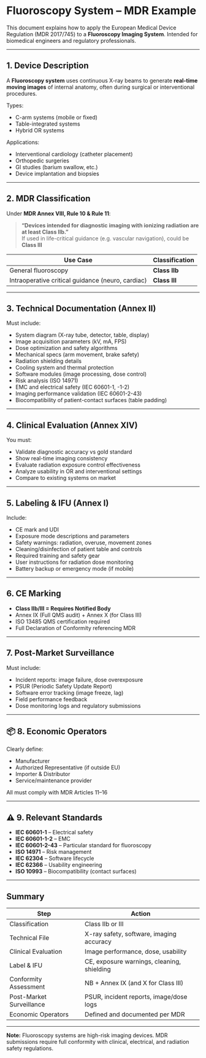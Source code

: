 # Fluoroscopy System – MDR Example

This document explains how to apply the European Medical Device Regulation (MDR 2017/745) to a **Fluoroscopy Imaging System**. Intended for biomedical engineers and regulatory professionals.

---

##  1. Device Description

A **Fluoroscopy system** uses continuous X-ray beams to generate **real-time moving images** of internal anatomy, often during surgical or interventional procedures.

Types:
- C-arm systems (mobile or fixed)
- Table-integrated systems
- Hybrid OR systems

Applications:
- Interventional cardiology (catheter placement)
- Orthopedic surgeries
- GI studies (barium swallow, etc.)
- Device implantation and biopsies

---

##  2. MDR Classification

Under **MDR Annex VIII, Rule 10 & Rule 11**:

> **“Devices intended for diagnostic imaging with ionizing radiation are at least Class IIb.”**  
> If used in life-critical guidance (e.g. vascular navigation), could be **Class III**

| Use Case | Classification |
|----------|----------------|
| General fluoroscopy | **Class IIb** |
| Intraoperative critical guidance (neuro, cardiac) | **Class III** |

---

##  3. Technical Documentation (Annex II)

Must include:

- System diagram (X-ray tube, detector, table, display)
- Image acquisition parameters (kV, mA, FPS)
- Dose optimization and safety algorithms
- Mechanical specs (arm movement, brake safety)
- Radiation shielding details
- Cooling system and thermal protection
- Software modules (image processing, dose control)
- Risk analysis (ISO 14971)
- EMC and electrical safety (IEC 60601-1, -1-2)
- Imaging performance validation (IEC 60601-2-43)
- Biocompatibility of patient-contact surfaces (table padding)

---

##  4. Clinical Evaluation (Annex XIV)

You must:

- Validate diagnostic accuracy vs gold standard  
- Show real-time imaging consistency  
- Evaluate radiation exposure control effectiveness  
- Analyze usability in OR and interventional settings  
- Compare to existing systems on market

---

##  5. Labeling & IFU (Annex I)

Include:

- CE mark and UDI
- Exposure mode descriptions and parameters
- Safety warnings: radiation, overuse, movement zones
- Cleaning/disinfection of patient table and controls
- Required training and safety gear
- User instructions for radiation dose monitoring
- Battery backup or emergency mode (if mobile)

---

##  6. CE Marking

- **Class IIb/III = Requires Notified Body**  
- Annex IX (Full QMS audit) + Annex X (for Class III)
- ISO 13485 QMS certification required
- Full Declaration of Conformity referencing MDR

---

##  7. Post-Market Surveillance

Must include:

- Incident reports: image failure, dose overexposure
- PSUR (Periodic Safety Update Report)
- Software error tracking (image freeze, lag)
- Field performance feedback
- Dose monitoring logs and regulatory submissions

---

## 📦 8. Economic Operators

Clearly define:

- Manufacturer  
- Authorized Representative (if outside EU)  
- Importer & Distributor  
- Service/maintenance provider

All must comply with MDR Articles 11–16

---

## ⚠️ 9. Relevant Standards

- **IEC 60601-1** – Electrical safety  
- **IEC 60601-1-2** – EMC  
- **IEC 60601-2-43** – Particular standard for fluoroscopy  
- **ISO 14971** – Risk management  
- **IEC 62304** – Software lifecycle  
- **IEC 62366** – Usability engineering  
- **ISO 10993** – Biocompatibility (contact surfaces)

---

##  Summary

| Step                         | Action                                      |
|------------------------------|---------------------------------------------|
| Classification               | Class IIb or III                            |
| Technical File               | X-ray safety, software, imaging accuracy    |
| Clinical Evaluation          | Image performance, dose, usability          |
| Label & IFU                  | CE, exposure warnings, cleaning, shielding  |
| Conformity Assessment        | NB + Annex IX (and X for Class III)         |
| Post-Market Surveillance     | PSUR, incident reports, image/dose logs     |
| Economic Operators           | Defined and documented per MDR              |

---

**Note:** Fluoroscopy systems are high-risk imaging devices. MDR submissions require full conformity with clinical, electrical, and radiation safety regulations.
